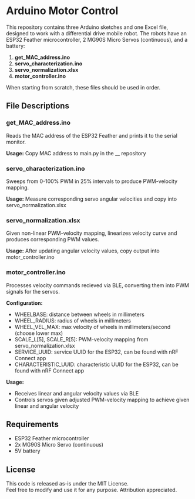 
# Arduino Motor Control

This repository contains three Arduino sketches and one Excel file, designed to work with a differential drive mobile robot. The robots have an ESP32 Feather microcontroller, 2 MG90S Micro Servos (continuous), and a battery:

1. **get_MAC_address.ino**
2. **servo_characterization.ino**
3. **servo_normalization.xlsx**
4. **motor_controller.ino**

When starting from scratch, these files should be used in order.

## File Descriptions

### get_MAC_address.ino

Reads the MAC address of the ESP32 Feather and prints it to the serial monitor.

**Usage:** Copy MAC address to main.py in the __ repository

### servo_characterization.ino

Sweeps from 0-100% PWM in 25% intervals to produce PWM-velocity mapping.

**Usage:**  Measure corresponding servo angular velocities and copy into servo_normalization.xlsx

### servo_normalization.xlsx

Given non-linear PWM-velocity mapping, linearizes velocity curve and produces corresponding PWM values.

**Usage:** After updating angular velocity values, copy output into motor_controller.ino

### motor_controller.ino

Processes velocity commands recieved via BLE, converting them into PWM signals for the servos.

**Configuration:**
- WHEELBASE: distance between wheels in millimeters
- WHEEL_RADIUS: radius of wheels in millimeters  
- WHEEL_VEL_MAX: max velocity of wheels in millimeters/second (choose lower max)
- SCALE_L[5], SCALE_R[5]: PWM-velocity mapping from servo_normalization.xlsx
- SERVICE_UUID: service UUID for the ESP32, can be found with nRF Connect app
- CHARACTERISTIC_UUID: characteristic UUID for the ESP32, can be found with nRF Connect app

**Usage:**
- Receives linear and angular velocity values via BLE
- Controls servos given adjusted PWM-velocity mapping to achieve given linear and angular velocity

## Requirements

- ESP32 Feather microcontroller
- 2x MG90S Micro Servo (continuous)
- 5V battery 

## License

This code is released as-is under the MIT License.  
Feel free to modify and use it for any purpose. Attribution appreciated.
